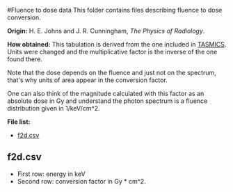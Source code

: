 #Fluence to dose data
This folder contains files describing fluence to dose conversion.

**Origin:** H. E. Johns and J. R. Cunningham, *The Physics of Radiology*.

**How obtained:** This tabulation is derived from the one included in [TASMICS](http://dx.doi.org/10.1118/1.4866216). Units were changed and the multiplicative factor is the inverse of the one found there.

Note that the dose depends on the fluence and just not on the spectrum, that's why units of area appear in the conversion factor.

One can also think of the magnitude calculated with this factor as an absolute dose in Gy and understand the photon spectrum is a fluence distribution given in 1/keV/cm^2.


**File list:**
- [f2d.csv](f2d.csv)

## f2d.csv
- First row: energy in keV
- Second row: conversion factor in Gy * cm^2.
